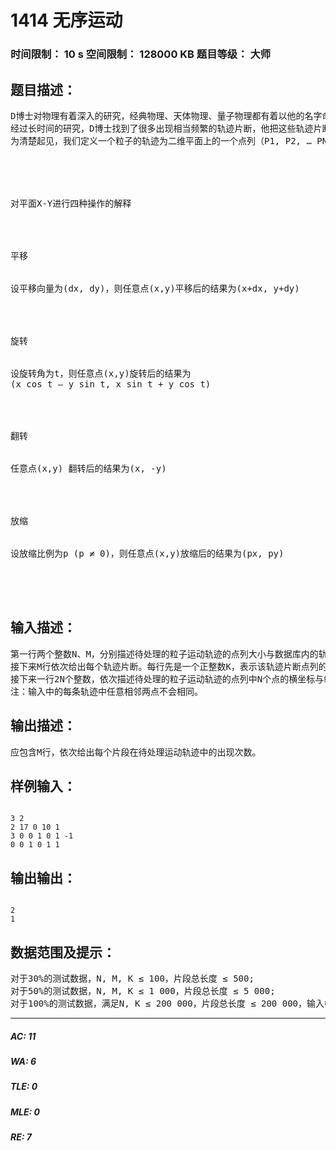 # 1414 无序运动   
### 时间限制： 10 s     空间限制： 128000 KB     题目等级： 大师  
## 题目描述：  

<pre>
D博士对物理有着深入的研究，经典物理、天体物理、量子物理都有着以他的名字命名的定理。最近D博士着迷于研究粒子运动的无规则性。对圣经深信不疑的他相信，上帝创造的任何事物必然是有序的、有理可循的，而不是无规则的、混沌的。
经过长时间的研究，D博士找到了很多出现相当频繁的轨迹片断，他把这些轨迹片断储存在一个很大的数据库内。他需要你帮助他写一个程序，对于一个给出的粒子运动轨迹，统计数据库中每个轨迹片断的出现的次数。
为清楚起见，我们定义一个粒子的轨迹为二维平面上的一个点列（P1, P2, … PN）。点列P的一个子列[i, j]定义为P中一段连续的子序列（Pi, Pi+1, … Pj）。点列P的一个子列[u, v]被称为点列Q = (Q1, Q2 … Qv-u+1)在P中的一次出现，当且仅当Q经过有限次的平移、旋转、翻转、放缩之后得到Q’满足Q’k = Pu+k-1（k = 1 … u – v + 1）。
 




对平面X-Y进行四种操作的解释




平移


设平移向量为(dx, dy)，则任意点(x,y)平移后的结果为(x+dx, y+dy)




旋转


设旋转角为t，则任意点(x,y)旋转后的结果为
(x cos t – y sin t, x sin t + y cos t)




翻转


任意点(x,y) 翻转后的结果为(x, -y)




放缩


设放缩比例为p (p ≠ 0)，则任意点(x,y)放缩后的结果为(px, py)




</pre>
  
  
## 输入描述：  

<pre>
第一行两个整数N、M，分别描述待处理的粒子运动轨迹的点列大小与数据库内的轨迹片断个数。
接下来M行依次给出每个轨迹片断。每行先是一个正整数K，表示该轨迹片断点列的长度。然后2K个整数，依次描述点列中的K个点的横坐标与纵坐标。
接下来一行2N个整数，依次描述待处理的粒子运动轨迹的点列中N个点的横坐标与纵坐标。
注：输入中的每条轨迹中任意相邻两点不会相同。
</pre>
  
  
## 输出描述：  

<pre>
应包含M行，依次给出每个片段在待处理运动轨迹中的出现次数。
</pre>
  
  
## 样例输入：  

<pre><code>
3 2
2 17 0 10 1
3 0 0 1 0 1 -1
0 0 1 0 1 1
</code></pre>
  
  
## 输出输出：  

<pre><code>
2
1
</code></pre>
  
  
## 数据范围及提示：  

<pre>
对于30%的测试数据，N, M, K ≤ 100，片段总长度 ≤ 500;
对于50%的测试数据，N, M, K ≤ 1 000，片段总长度 ≤ 5 000;
对于100%的测试数据，满足N, K ≤ 200 000，片段总长度 ≤ 200 000，输入中给出所有点坐标绝对值均不大于10 000。
</pre>
  
  
***  

##### AC: 11  
##### WA: 6  
##### TLE: 0  
##### MLE: 0  
##### RE: 7  
